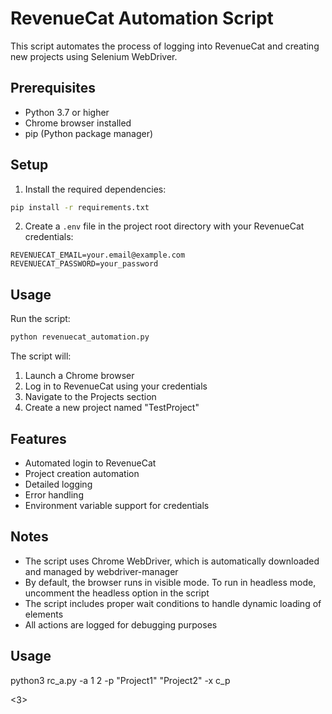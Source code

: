 # RevenueCat Automation Script

This script automates the process of logging into RevenueCat and creating new projects using Selenium WebDriver.

## Prerequisites

- Python 3.7 or higher
- Chrome browser installed
- pip (Python package manager)

## Setup

1. Install the required dependencies:
```bash
pip install -r requirements.txt
```

2. Create a `.env` file in the project root directory with your RevenueCat credentials:
```
REVENUECAT_EMAIL=your.email@example.com
REVENUECAT_PASSWORD=your_password
```

## Usage

Run the script:
```bash
python revenuecat_automation.py
```

The script will:
1. Launch a Chrome browser
2. Log in to RevenueCat using your credentials
3. Navigate to the Projects section
4. Create a new project named "TestProject"

## Features

- Automated login to RevenueCat
- Project creation automation
- Detailed logging
- Error handling
- Environment variable support for credentials

## Notes

- The script uses Chrome WebDriver, which is automatically downloaded and managed by webdriver-manager
- By default, the browser runs in visible mode. To run in headless mode, uncomment the headless option in the script
- The script includes proper wait conditions to handle dynamic loading of elements
- All actions are logged for debugging purposes 

## Usage

python3 rc_a.py -a 1 2 -p "Project1" "Project2" -x c_p

<3>